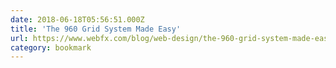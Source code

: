 ```yaml
---
date: 2018-06-18T05:56:51.000Z
title: 'The 960 Grid System Made Easy'
url: https://www.webfx.com/blog/web-design/the-960-grid-system-made-easy/
category: bookmark
---
```

